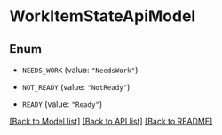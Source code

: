 # WorkItemStateApiModel

## Enum


* `NEEDS_WORK` (value: `"NeedsWork"`)

* `NOT_READY` (value: `"NotReady"`)

* `READY` (value: `"Ready"`)


[[Back to Model list]](../README.md#documentation-for-models) [[Back to API list]](../README.md#documentation-for-api-endpoints) [[Back to README]](../README.md)



